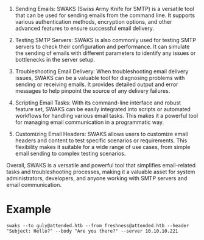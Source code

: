 1. Sending Emails: SWAKS (Swiss Army Knife for SMTP) is a versatile tool that can be used for sending emails from the command line. It supports various authentication methods, encryption options, and other advanced features to ensure successful email delivery.

2. Testing SMTP Servers: SWAKS is also commonly used for testing SMTP servers to check their configuration and performance. It can simulate the sending of emails with different parameters to identify any issues or bottlenecks in the server setup.

3. Troubleshooting Email Delivery: When troubleshooting email delivery issues, SWAKS can be a valuable tool for diagnosing problems with sending or receiving emails. It provides detailed output and error messages to help pinpoint the source of any delivery failures.

4. Scripting Email Tasks: With its command-line interface and robust feature set, SWAKS can be easily integrated into scripts or automated workflows for handling various email tasks. This makes it a powerful tool for managing email communication in a programmatic way.

5. Customizing Email Headers: SWAKS allows users to customize email headers and content to test specific scenarios or requirements. This flexibility makes it suitable for a wide range of use cases, from simple email sending to complex testing scenarios.

Overall, SWAKS is a versatile and powerful tool that simplifies email-related tasks and troubleshooting processes, making it a valuable asset for system administrators, developers, and anyone working with SMTP servers and email communication.


# Example

```
swaks --to guly@attended.htb --from freshness@attended.htb --header "Subject: Hello?" --body "Are you there?" --server 10.10.10.221
```

